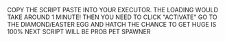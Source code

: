 COPY THE SCRIPT PASTE INTO YOUR EXECUTOR.
THE LOADING WOULD TAKE AROUND 1 MINUTE!
THEN YOU NEED TO CLICK "ACTIVATE"
GO TO THE DIAMOND/EASTER EGG AND HATCH
THE CHANCE TO GET HUGE IS 100%
NEXT SCRIPT WILL BE PROB PET SPAWNER
